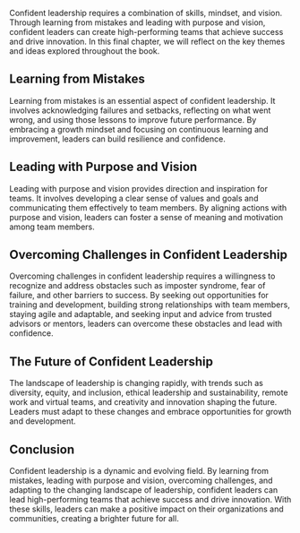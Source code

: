

Confident leadership requires a combination of skills, mindset, and vision. Through learning from mistakes and leading with purpose and vision, confident leaders can create high-performing teams that achieve success and drive innovation. In this final chapter, we will reflect on the key themes and ideas explored throughout the book.

Learning from Mistakes
----------------------

Learning from mistakes is an essential aspect of confident leadership. It involves acknowledging failures and setbacks, reflecting on what went wrong, and using those lessons to improve future performance. By embracing a growth mindset and focusing on continuous learning and improvement, leaders can build resilience and confidence.

Leading with Purpose and Vision
-------------------------------

Leading with purpose and vision provides direction and inspiration for teams. It involves developing a clear sense of values and goals and communicating them effectively to team members. By aligning actions with purpose and vision, leaders can foster a sense of meaning and motivation among team members.

Overcoming Challenges in Confident Leadership
---------------------------------------------

Overcoming challenges in confident leadership requires a willingness to recognize and address obstacles such as imposter syndrome, fear of failure, and other barriers to success. By seeking out opportunities for training and development, building strong relationships with team members, staying agile and adaptable, and seeking input and advice from trusted advisors or mentors, leaders can overcome these obstacles and lead with confidence.

The Future of Confident Leadership
----------------------------------

The landscape of leadership is changing rapidly, with trends such as diversity, equity, and inclusion, ethical leadership and sustainability, remote work and virtual teams, and creativity and innovation shaping the future. Leaders must adapt to these changes and embrace opportunities for growth and development.

Conclusion
----------

Confident leadership is a dynamic and evolving field. By learning from mistakes, leading with purpose and vision, overcoming challenges, and adapting to the changing landscape of leadership, confident leaders can lead high-performing teams that achieve success and drive innovation. With these skills, leaders can make a positive impact on their organizations and communities, creating a brighter future for all.